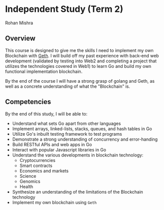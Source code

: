 # Independent Study (Term 2)
Rohan Mishra

## Overview
This course is designed to give me the skills I need to implement my own Blockchain
with [Geth](https://github.com/ethereum/go-ethereum/wiki/geth). I will build off
my past experience with back-end web development (validated by testing into Web2 and
completing a project that utilizes the technologies covered in Web1) to learn Go
and build my own functional implementation blockchain.

By the end of the course I will have a strong grasp of golang and Geth, as well as
a concrete understanding of what the "Blockchain" is.

## Competencies
By the end of this study, I will be able to:
- Understand what sets Go apart from other languages
- Implement arrays, linked-lists, stacks, queues, and hash tables in Go
- Utilize Go's inbuilt testing framework to test programs
- Demonstrate a strong understanding of concurrency and error-handing
- Build RESTful APIs and web apps in Go
- Interact with popular Javascript libraries in Go
- Understand the various developments in blockchain technology:
    + Cryptocurrencies
    + Smart contracts
    + Economics and markets
    + Science
    + Genomics
    + Health
- Synthesize an understanding of the limitations of the Blockchain technology
- Implement my own blockchain using `Geth`
